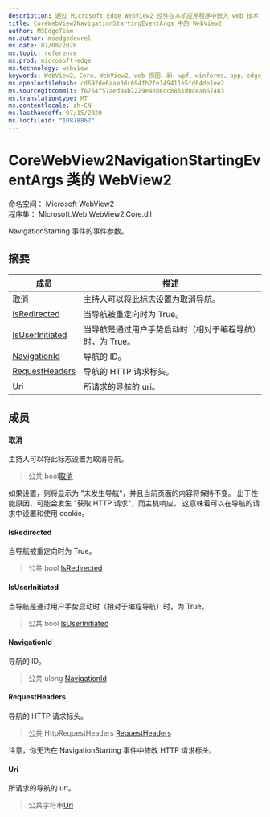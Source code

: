 ```yaml
---
description: 通过 Microsoft Edge WebView2 控件在本机应用程序中嵌入 web 技术（HTML、CSS 和 JavaScript）
title: CoreWebView2NavigationStartingEventArgs 中的 WebView2
author: MSEdgeTeam
ms.author: msedgedevrel
ms.date: 07/08/2020
ms.topic: reference
ms.prod: microsoft-edge
ms.technology: webview
keywords: WebView2、Core、WebView2、web 视图、新、wpf、winforms、app、edge、CoreWebView2、CoreWebView2Controller、浏览器控件、边缘 html、、浏览器控件、边缘 html、WebView2
ms.openlocfilehash: cd692de6aaa3dc694fb2fe149411e5fd64de1ee2
ms.sourcegitcommit: f6764f57aed9ab7229e4eb6cc8851d0cea667403
ms.translationtype: MT
ms.contentlocale: zh-CN
ms.lasthandoff: 07/15/2020
ms.locfileid: "10878867"
---
```

# CoreWebView2NavigationStartingEventArgs 类的 WebView2 

命名空间： Microsoft WebView2 \
程序集： Microsoft.Web.WebView2.Core.dll

NavigationStarting 事件的事件参数。

## 摘要

 成员                        | 描述
--------------------------------|---------------------------------------------
[取消](#cancel) | 主持人可以将此标志设置为取消导航。
[IsRedirected](#isredirected) | 当导航被重定向时为 True。
[IsUserInitiated](#isuserinitiated) | 当导航是通过用户手势启动时（相对于编程导航）时，为 True。
[NavigationId](#navigationid) | 导航的 ID。
[RequestHeaders](#requestheaders) | 导航的 HTTP 请求标头。
[Uri](#uri) | 所请求的导航的 uri。

## 成员

#### 取消 

主持人可以将此标志设置为取消导航。

> 公共 bool[取消](#cancel)

如果设置，则将显示为 "未发生导航"，并且当前页面的内容将保持不变。 出于性能原因，可能会发生 "获取 HTTP 请求"，而主机响应。 这意味着可以在导航的请求中设置和使用 cookie。

#### IsRedirected 

当导航被重定向时为 True。

> 公共 bool [IsRedirected](#isredirected)

#### IsUserInitiated 

当导航是通过用户手势启动时（相对于编程导航）时，为 True。

> 公共 bool [IsUserInitiated](#isuserinitiated)

#### NavigationId 

导航的 ID。

> 公共 ulong [NavigationId](#navigationid)

#### RequestHeaders 

导航的 HTTP 请求标头。

> 公共 HttpRequestHeaders [RequestHeaders](#requestheaders)

注意，你无法在 NavigationStarting 事件中修改 HTTP 请求标头。

#### Uri 

所请求的导航的 uri。

> 公共字符串[Uri](#uri)

